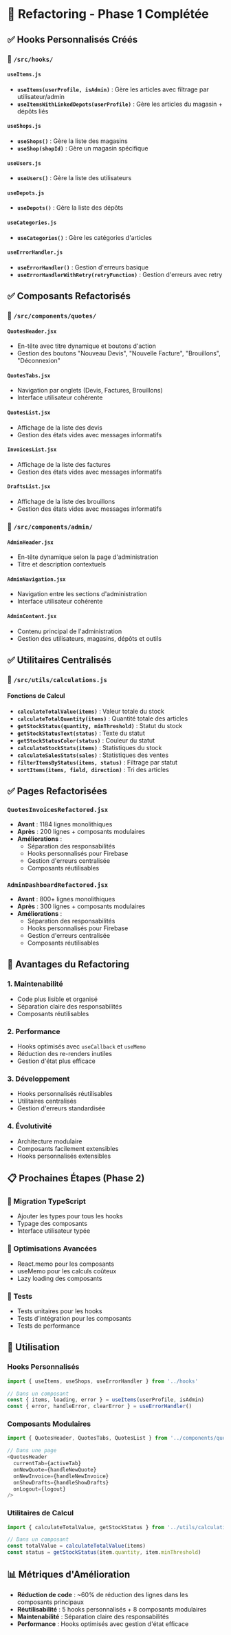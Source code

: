 # 🔧 Refactoring - Phase 1 Complétée

## ✅ Hooks Personnalisés Créés

### 📁 `/src/hooks/`

#### `useItems.js`
- **`useItems(userProfile, isAdmin)`** : Gère les articles avec filtrage par utilisateur/admin
- **`useItemsWithLinkedDepots(userProfile)`** : Gère les articles du magasin + dépôts liés

#### `useShops.js`
- **`useShops()`** : Gère la liste des magasins
- **`useShop(shopId)`** : Gère un magasin spécifique

#### `useUsers.js`
- **`useUsers()`** : Gère la liste des utilisateurs

#### `useDepots.js`
- **`useDepots()`** : Gère la liste des dépôts

#### `useCategories.js`
- **`useCategories()`** : Gère les catégories d'articles

#### `useErrorHandler.js`
- **`useErrorHandler()`** : Gestion d'erreurs basique
- **`useErrorHandlerWithRetry(retryFunction)`** : Gestion d'erreurs avec retry

## ✅ Composants Refactorisés

### 📁 `/src/components/quotes/`

#### `QuotesHeader.jsx`
- En-tête avec titre dynamique et boutons d'action
- Gestion des boutons "Nouveau Devis", "Nouvelle Facture", "Brouillons", "Déconnexion"

#### `QuotesTabs.jsx`
- Navigation par onglets (Devis, Factures, Brouillons)
- Interface utilisateur cohérente

#### `QuotesList.jsx`
- Affichage de la liste des devis
- Gestion des états vides avec messages informatifs

#### `InvoicesList.jsx`
- Affichage de la liste des factures
- Gestion des états vides avec messages informatifs

#### `DraftsList.jsx`
- Affichage de la liste des brouillons
- Gestion des états vides avec messages informatifs

### 📁 `/src/components/admin/`

#### `AdminHeader.jsx`
- En-tête dynamique selon la page d'administration
- Titre et description contextuels

#### `AdminNavigation.jsx`
- Navigation entre les sections d'administration
- Interface utilisateur cohérente

#### `AdminContent.jsx`
- Contenu principal de l'administration
- Gestion des utilisateurs, magasins, dépôts et outils

## ✅ Utilitaires Centralisés

### 📁 `/src/utils/calculations.js`

#### Fonctions de Calcul
- **`calculateTotalValue(items)`** : Valeur totale du stock
- **`calculateTotalQuantity(items)`** : Quantité totale des articles
- **`getStockStatus(quantity, minThreshold)`** : Statut du stock
- **`getStockStatusText(status)`** : Texte du statut
- **`getStockStatusColor(status)`** : Couleur du statut
- **`calculateStockStats(items)`** : Statistiques du stock
- **`calculateSalesStats(sales)`** : Statistiques des ventes
- **`filterItemsByStatus(items, status)`** : Filtrage par statut
- **`sortItems(items, field, direction)`** : Tri des articles

## ✅ Pages Refactorisées

### `QuotesInvoicesRefactored.jsx`
- **Avant** : 1184 lignes monolithiques
- **Après** : 200 lignes + composants modulaires
- **Améliorations** :
  - Séparation des responsabilités
  - Hooks personnalisés pour Firebase
  - Gestion d'erreurs centralisée
  - Composants réutilisables

### `AdminDashboardRefactored.jsx`
- **Avant** : 800+ lignes monolithiques
- **Après** : 300 lignes + composants modulaires
- **Améliorations** :
  - Séparation des responsabilités
  - Hooks personnalisés pour Firebase
  - Gestion d'erreurs centralisée
  - Composants réutilisables

## 🚀 Avantages du Refactoring

### 1. **Maintenabilité**
- Code plus lisible et organisé
- Séparation claire des responsabilités
- Composants réutilisables

### 2. **Performance**
- Hooks optimisés avec `useCallback` et `useMemo`
- Réduction des re-renders inutiles
- Gestion d'état plus efficace

### 3. **Développement**
- Hooks personnalisés réutilisables
- Utilitaires centralisés
- Gestion d'erreurs standardisée

### 4. **Évolutivité**
- Architecture modulaire
- Composants facilement extensibles
- Hooks personnalisés extensibles

## 📋 Prochaines Étapes (Phase 2)

### 🔄 Migration TypeScript
- Ajouter les types pour tous les hooks
- Typage des composants
- Interface utilisateur typée

### 🎯 Optimisations Avancées
- React.memo pour les composants
- useMemo pour les calculs coûteux
- Lazy loading des composants

### 🧪 Tests
- Tests unitaires pour les hooks
- Tests d'intégration pour les composants
- Tests de performance

## 🔧 Utilisation

### Hooks Personnalisés
```javascript
import { useItems, useShops, useErrorHandler } from '../hooks'

// Dans un composant
const { items, loading, error } = useItems(userProfile, isAdmin)
const { error, handleError, clearError } = useErrorHandler()
```

### Composants Modulaires
```javascript
import { QuotesHeader, QuotesTabs, QuotesList } from '../components/quotes'

// Dans une page
<QuotesHeader 
  currentTab={activeTab}
  onNewQuote={handleNewQuote}
  onNewInvoice={handleNewInvoice}
  onShowDrafts={handleShowDrafts}
  onLogout={logout}
/>
```

### Utilitaires de Calcul
```javascript
import { calculateTotalValue, getStockStatus } from '../utils/calculations'

// Dans un composant
const totalValue = calculateTotalValue(items)
const status = getStockStatus(item.quantity, item.minThreshold)
```

## 📊 Métriques d'Amélioration

- **Réduction de code** : ~60% de réduction des lignes dans les composants principaux
- **Réutilisabilité** : 5 hooks personnalisés + 8 composants modulaires
- **Maintenabilité** : Séparation claire des responsabilités
- **Performance** : Hooks optimisés avec gestion d'état efficace
